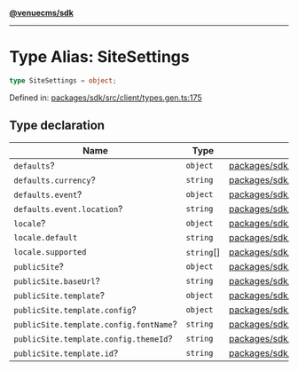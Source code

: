 [**@venuecms/sdk**](../Index.md)

***

# Type Alias: SiteSettings

```ts
type SiteSettings = object;
```

Defined in: [packages/sdk/src/client/types.gen.ts:175](https://github.com/venuecms/sdk/blob/dbe1bd3b5606b46905e3e9cba86e4c1f6af6def7/packages/sdk/src/client/types.gen.ts#L175)

## Type declaration

| Name | Type | Defined in |
| ------ | ------ | ------ |
| <a id="defaults"></a> `defaults`? | `object` | [packages/sdk/src/client/types.gen.ts:180](https://github.com/venuecms/sdk/blob/dbe1bd3b5606b46905e3e9cba86e4c1f6af6def7/packages/sdk/src/client/types.gen.ts#L180) |
| `defaults.currency`? | `string` | [packages/sdk/src/client/types.gen.ts:181](https://github.com/venuecms/sdk/blob/dbe1bd3b5606b46905e3e9cba86e4c1f6af6def7/packages/sdk/src/client/types.gen.ts#L181) |
| `defaults.event`? | `object` | [packages/sdk/src/client/types.gen.ts:182](https://github.com/venuecms/sdk/blob/dbe1bd3b5606b46905e3e9cba86e4c1f6af6def7/packages/sdk/src/client/types.gen.ts#L182) |
| `defaults.event.location`? | `string` | [packages/sdk/src/client/types.gen.ts:183](https://github.com/venuecms/sdk/blob/dbe1bd3b5606b46905e3e9cba86e4c1f6af6def7/packages/sdk/src/client/types.gen.ts#L183) |
| <a id="locale"></a> `locale`? | `object` | [packages/sdk/src/client/types.gen.ts:176](https://github.com/venuecms/sdk/blob/dbe1bd3b5606b46905e3e9cba86e4c1f6af6def7/packages/sdk/src/client/types.gen.ts#L176) |
| `locale.default` | `string` | [packages/sdk/src/client/types.gen.ts:177](https://github.com/venuecms/sdk/blob/dbe1bd3b5606b46905e3e9cba86e4c1f6af6def7/packages/sdk/src/client/types.gen.ts#L177) |
| `locale.supported` | `string`[] | [packages/sdk/src/client/types.gen.ts:178](https://github.com/venuecms/sdk/blob/dbe1bd3b5606b46905e3e9cba86e4c1f6af6def7/packages/sdk/src/client/types.gen.ts#L178) |
| <a id="publicsite"></a> `publicSite`? | `object` | [packages/sdk/src/client/types.gen.ts:186](https://github.com/venuecms/sdk/blob/dbe1bd3b5606b46905e3e9cba86e4c1f6af6def7/packages/sdk/src/client/types.gen.ts#L186) |
| `publicSite.baseUrl`? | `string` | [packages/sdk/src/client/types.gen.ts:187](https://github.com/venuecms/sdk/blob/dbe1bd3b5606b46905e3e9cba86e4c1f6af6def7/packages/sdk/src/client/types.gen.ts#L187) |
| `publicSite.template`? | `object` | [packages/sdk/src/client/types.gen.ts:188](https://github.com/venuecms/sdk/blob/dbe1bd3b5606b46905e3e9cba86e4c1f6af6def7/packages/sdk/src/client/types.gen.ts#L188) |
| `publicSite.template.config`? | `object` | [packages/sdk/src/client/types.gen.ts:190](https://github.com/venuecms/sdk/blob/dbe1bd3b5606b46905e3e9cba86e4c1f6af6def7/packages/sdk/src/client/types.gen.ts#L190) |
| `publicSite.template.config.fontName`? | `string` | [packages/sdk/src/client/types.gen.ts:192](https://github.com/venuecms/sdk/blob/dbe1bd3b5606b46905e3e9cba86e4c1f6af6def7/packages/sdk/src/client/types.gen.ts#L192) |
| `publicSite.template.config.themeId`? | `string` | [packages/sdk/src/client/types.gen.ts:191](https://github.com/venuecms/sdk/blob/dbe1bd3b5606b46905e3e9cba86e4c1f6af6def7/packages/sdk/src/client/types.gen.ts#L191) |
| `publicSite.template.id`? | `string` | [packages/sdk/src/client/types.gen.ts:189](https://github.com/venuecms/sdk/blob/dbe1bd3b5606b46905e3e9cba86e4c1f6af6def7/packages/sdk/src/client/types.gen.ts#L189) |
